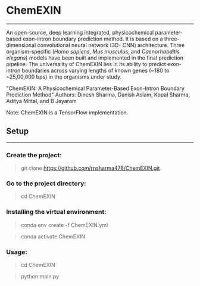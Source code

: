 # ChemEXIN
---
An open-source, deep learning integrated, physicochemical parameter-based exon-intron boundary prediction method. It is based on a three-dimensional convolutional neural network (3D- CNN) architecture. Three organism-specific (_Homo sapiens_, _Mus musculus_, and _Caenorhabditis elegans_) models have been built and implemented in the final prediction pipeline. The universality of ChemEXIN lies in its ability to predict exon-intron boundaries across varying lengths of known genes (~180 to ~25,00,000 bps) in the organisms under study.

"ChemEXIN:  A Physicochemical Parameter-Based Exon-Intron Boundary Prediction Method"
Authors: Dinesh Sharma, Danish Aslam, Kopal Sharma, Aditya Mittal, and B Jayaram

Note: ChemEXIN is a TensorFlow implementation.

## Setup
---

### Create the project:
> git clone https://github.com/rnsharma478/ChemEXIN.git

### Go to the project directory:
> cd ChemEXIN

### Installing the virtual environment:
> conda env create -f ChemEXIN.yml

> conda activate ChemEXIN

### Usage:

> cd ChemEXIN

> python main.py
